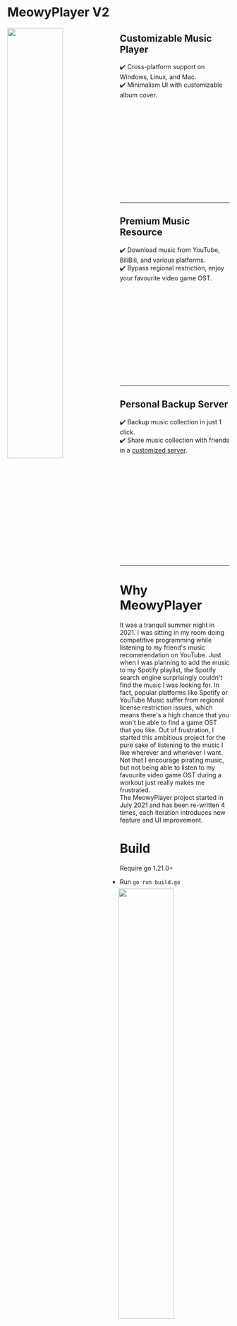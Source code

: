 # MeowyPlayer V2  

<img align="left" width="50%" height="50%" src="https://i.imgur.com/xm5z93Q.png">  
  
## Customizable Music Player  
✔️ Cross-platform support on Windows, Linux, and Mac.<br />
✔️ Minimalism UI with customizable album cover.<br />
<br /><br /><br /><br /><br /><br /><br /><br /><br /><br /><br /><br /><br />

---

<img align="right" width="50%" height="50%" src="https://i.imgur.com/2NZY8WR.png">  
  
## Premium Music Resource
✔️ Download music from YouTube, BiliBili, and various platforms.<br />
✔️ Bypass regional restriction, enjoy your favourite video game OST.<br />
<br /><br /><br /><br /><br /><br /><br /><br /><br /><br /><br /><br /><br />

---

<img align="left" width="50%" height="50%" src="https://i.imgur.com/2XfZb6Z.pngg">  
  
## Personal Backup Server
✔️ Backup music collection in just 1 click.<br />
✔️ Share music collection with friends in a [customized server](https://github.com/evanhyd/MeowyPlayerServer).<br /><br /><br /><br /><br /><br /><br /><br /><br /><br /><br /><br /><br /><br /><br />

---

# Why MeowyPlayer

  It was a tranquil summer night in 2021. I was sitting in my room doing competitive programming while listening to my friend's music recommendation on YouTube. Just when I was planning to add the music to my Spotify playlist, the Spotify search engine surprisingly couldn't find the music I was looking for. In fact, popular platforms like Spotify or YouTube Music suffer from regional license restriction issues, which means there's a high chance that you won't be able to find a game OST that you like. Out of frustration, I started this ambitious project for the pure sake of listening to the music I like wherever and whenever I want. Not that I encourage pirating music, but not being able to listen to my favourite video game OST during a workout just really makes me frustrated.  
  The MeowyPlayer project started in July 2021 and has been re-written 4 times, each iteration introduces new feature and UI improvement.  

# Build
Require go 1.21.0+   
- Run `go run build.go`

